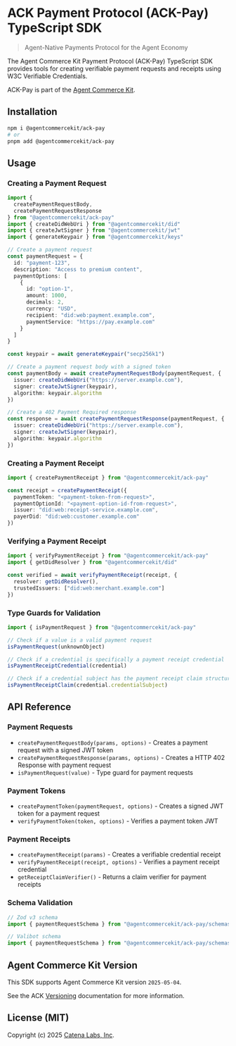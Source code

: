 # ACK Payment Protocol (ACK-Pay) TypeScript SDK

> Agent-Native Payments Protocol for the Agent Economy

The Agent Commerce Kit Payment Protocol (ACK-Pay) TypeScript SDK provides tools for creating verifiable payment requests and receipts using W3C Verifiable Credentials.

ACK-Pay is part of the [Agent Commerce Kit](https://www.agentcommercekit.com).

## Installation

```sh
npm i @agentcommercekit/ack-pay
# or
pnpm add @agentcommercekit/ack-pay
```

## Usage

### Creating a Payment Request

```ts
import {
  createPaymentRequestBody,
  createPaymentRequestResponse
} from "@agentcommercekit/ack-pay"
import { createDidWebUri } from "@agentcommercekit/did"
import { createJwtSigner } from "@agentcommercekit/jwt"
import { generateKeypair } from "@agentcommercekit/keys"

// Create a payment request
const paymentRequest = {
  id: "payment-123",
  description: "Access to premium content",
  paymentOptions: [
    {
      id: "option-1",
      amount: 1000,
      decimals: 2,
      currency: "USD",
      recipient: "did:web:payment.example.com",
      paymentService: "https://pay.example.com"
    }
  ]
}

const keypair = await generateKeypair("secp256k1")

// Create a payment request body with a signed token
const paymentBody = await createPaymentRequestBody(paymentRequest, {
  issuer: createDidWebUri("https://server.example.com"),
  signer: createJwtSigner(keypair),
  algorithm: keypair.algorithm
})

// Create a 402 Payment Required response
const response = await createPaymentRequestResponse(paymentRequest, {
  issuer: createDidWebUri("https://server.example.com"),
  signer: createJwtSigner(keypair),
  algorithm: keypair.algorithm
})
```

### Creating a Payment Receipt

```ts
import { createPaymentReceipt } from "@agentcommercekit/ack-pay"

const receipt = createPaymentReceipt({
  paymentToken: "<payment-token-from-request>",
  paymentOptionId: "<payment-option-id-from-request>",
  issuer: "did:web:receipt-service.example.com",
  payerDid: "did:web:customer.example.com"
})
```

### Verifying a Payment Receipt

```ts
import { verifyPaymentReceipt } from "@agentcommercekit/ack-pay"
import { getDidResolver } from "@agentcommercekit/did"

const verified = await verifyPaymentReceipt(receipt, {
  resolver: getDidResolver(),
  trustedIssuers: ["did:web:merchant.example.com"]
})
```

### Type Guards for Validation

```ts
import { isPaymentRequest } from "@agentcommercekit/ack-pay"

// Check if a value is a valid payment request
isPaymentRequest(unknownObject)

// Check if a credential is specifically a payment receipt credential
isPaymentReceiptCredential(credential)

// Check if a credential subject has the payment receipt claim structure
isPaymentReceiptClaim(credential.credentialSubject)
```

## API Reference

### Payment Requests

- `createPaymentRequestBody(params, options)` - Creates a payment request with a signed JWT token
- `createPaymentRequestResponse(params, options)` - Creates a HTTP 402 Response with payment request
- `isPaymentRequest(value)` - Type guard for payment requests

### Payment Tokens

- `createPaymentToken(paymentRequest, options)` - Creates a signed JWT token for a payment request
- `verifyPaymentToken(token, options)` - Verifies a payment token JWT

### Payment Receipts

- `createPaymentReceipt(params)` - Creates a verifiable credential receipt
- `verifyPaymentReceipt(receipt, options)` - Verifies a payment receipt credential
- `getReceiptClaimVerifier()` - Returns a claim verifier for payment receipts

### Schema Validation

```ts
// Zod v3 schema
import { paymentRequestSchema } from "@agentcommercekit/ack-pay/schemas/zod/v3"

// Valibot schema
import { paymentRequestSchema } from "@agentcommercekit/ack-pay/schemas/valibot"
```

## Agent Commerce Kit Version

This SDK supports Agent Commerce Kit version `2025-05-04`.

See the ACK [Versioning](https://agentcommercekit.com/resources/versioning) documentation for more information.

## License (MIT)

Copyright (c) 2025 [Catena Labs, Inc](https://catenalabs.com).
